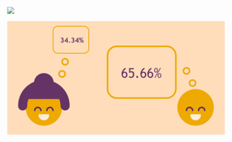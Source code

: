 ![](https://github.com/CamilleLafrance/projects-with-Ada/blob/main/PC%201%20-%20Pico8%20%5BLua%5D/aventurep8.gif)

![](https://github.com/CamilleLafrance/projects-with-Ada/blob/main/PC%202%20-%20Datavisualisation%20%5BHTML%2C%20CSS%2C%20JS%5D/dataviz%20apercu.png)
